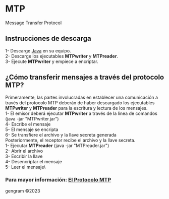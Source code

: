 # MTP
Message Transfer Protocol
## Instrucciones de descarga
1- Descarge [Java](https://www.java.com/en/download/) en su equipo.\
2- Descarge los ejecutables __MTPwriter__ y __MTPreader__.\
3- Ejecute __MTPwriter__ y empiece a encriptar.
## ¿Cómo transferir mensajes a través del protocolo MTP?
Primeramente, las partes involucradas en establecer una comunicación a través del protocolo MTP deberán de haber descargado los ejecutables __MTPwriter__ y __MTPreader__ para la escritura y lectura de los mensajes.\
1- El emisor deberá ejecutar __MTPwriter__ a través de la línea de comandos (java -jar "MTPwriter.jar")\
4- Escribe el mensaje\
5- El mensaje se encripta\
6- Se transfiere el archivo y la llave secreta generada\
Posteriormente, el receptor recibe el archivo y la llave secreta.\
1- Ejecutar __MTPreader__ (java -jar "MTPreader.jar")\
2- Abrir el archivo\
3- Escribir la llave\
4- Desencriptar el mensaje\
5- Leer el mensaje\
### Para mayor información: [El Protocolo MTP](https://docs.google.com/document/d/e/2PACX-1vTf7jOA-6RzPAun4pg9cNOq2YFjnClUc6e2jnNv3lMlHcqKmA3GF4kXPWkOdwIq4VUjKvcAQMHFziKz/pub)
gengram ©2023

